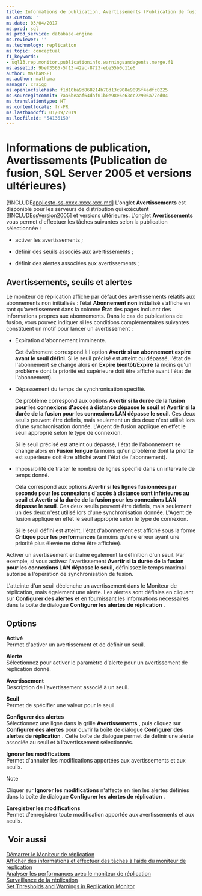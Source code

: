 ```yaml
---
title: Informations de publication, Avertissements (Publication de fusion, SQL Server 2005 et versions ultérieures) | Microsoft Docs
ms.custom: ''
ms.date: 03/04/2017
ms.prod: sql
ms.prod_service: database-engine
ms.reviewer: ''
ms.technology: replication
ms.topic: conceptual
f1_keywords:
- sql13.rep.monitor.publicationinfo.warningsandagents.merge.f1
ms.assetid: 9bef3565-5f13-42ac-8723-ebe55b0c11e6
author: MashaMSFT
ms.author: mathoma
manager: craigg
ms.openlocfilehash: f1d10ba9d868214b78d13c908e9895f4adfc0225
ms.sourcegitcommit: 7aa6beaaf64daf01b0e98e6c63cc22906a77ed04
ms.translationtype: HT
ms.contentlocale: fr-FR
ms.lasthandoff: 01/09/2019
ms.locfileid: "54136159"
---
```

# <a name="publication-information-warnings-merge-publication-sql-server-2005-and-later"></a>Informations de publication, Avertissements (Publication de fusion, SQL Server 2005 et versions ultérieures)
[!INCLUDE[appliesto-ss-xxxx-xxxx-xxx-md](../../includes/appliesto-ss-xxxx-xxxx-xxx-md.md)]
  L'onglet **Avertissements** est disponible pour les serveurs de distribution qui exécutent [!INCLUDE[ssVersion2005](../../includes/ssversion2005-md.md)] et versions ultérieures. L'onglet **Avertissements** vous permet d'effectuer les tâches suivantes selon la publication sélectionnée :  
  
-   activer les avertissements ;  
  
-   définir des seuils associés aux avertissements ;  
  
-   définir des alertes associées aux avertissements ;  
  
## <a name="warnings-thresholds-and-alerts"></a>Avertissements, seuils et alertes  
 Le moniteur de réplication affiche par défaut des avertissements relatifs aux abonnements non initialisés : l’état **Abonnement non initialisé** s’affiche en tant qu’avertissement dans la colonne **État** des pages incluant des informations propres aux abonnements. Dans le cas de publications de fusion, vous pouvez indiquer si les conditions complémentaires suivantes constituent un motif pour lancer un avertissement :  
  
-   Expiration d'abonnement imminente.  
  
     Cet événement correspond à l'option **Avertir si un abonnement expire avant le seuil défini**. Si le seuil précisé est atteint ou dépassé, l'état de l'abonnement se change alors en **Expire bientôt/Expiré** (à moins qu'un problème dont la priorité est supérieure doit être affiché avant l'état de l'abonnement).  
  
-   Dépassement du temps de synchronisation spécifié.  
  
     Ce problème correspond aux options **Avertir si la durée de la fusion pour les connexions d'accès à distance dépasse le seuil** et **Avertir si la durée de la fusion pour les connexions LAN dépasse le seuil**. Ces deux seuils peuvent être définis, mais seulement un des deux n'est utilisé lors d'une synchronisation donnée. L'Agent de fusion applique en effet le seuil approprié selon le type de connexion.  
  
     Si le seuil précisé est atteint ou dépassé, l'état de l'abonnement se change alors en **Fusion longue** (à moins qu'un problème dont la priorité est supérieure doit être affiché avant l'état de l'abonnement).  
  
-   Impossibilité de traiter le nombre de lignes spécifié dans un intervalle de temps donné.  
  
     Cela correspond aux options **Avertir si les lignes fusionnées par seconde pour les connexions d'accès à distance sont inférieures au seuil** et **Avertir si la durée de la fusion pour les connexions LAN dépasse le seuil**. Ces deux seuils peuvent être définis, mais seulement un des deux n'est utilisé lors d'une synchronisation donnée. L'Agent de fusion applique en effet le seuil approprié selon le type de connexion.  
  
     Si le seuil défini est atteint, l'état d'abonnement est affiché sous la forme **Critique pour les performances** (à moins qu'une erreur ayant une priorité plus élevée ne doive être affichée).  
  
 Activer un avertissement entraîne également la définition d'un seuil. Par exemple, si vous activez l'avertissement **Avertir si la durée de la fusion pour les connexions LAN dépasse le seuil**, définissez le temps maximal autorisé à l'opération de synchronisation de fusion.  
  
 L'atteinte d'un seuil déclenche un avertissement dans le Moniteur de réplication, mais également une alerte. Les alertes sont définies en cliquant sur **Configurer des alertes** et en fournissant les informations nécessaires dans la boîte de dialogue **Configurer les alertes de réplication** .  
  
## <a name="options"></a>Options  
 **Activé**  
 Permet d'activer un avertissement et de définir un seuil.  
  
 **Alerte**  
 Sélectionnez pour activer le paramètre d'alerte pour un avertissement de réplication donné.  
  
 **Avertissement**  
 Description de l'avertissement associé à un seuil.  
  
 **Seuil**  
 Permet de spécifier une valeur pour le seuil.  
  
 **Configurer des alertes**  
 Sélectionnez une ligne dans la grille **Avertissements** , puis cliquez sur **Configurer des alertes** pour ouvrir la boîte de dialogue **Configurer des alertes de réplication** . Cette boîte de dialogue permet de définir une alerte associée au seuil et à l'avertissement sélectionnés.  
  
 **Ignorer les modifications**  
 Permet d'annuler les modifications apportées aux avertissements et aux seuils.  
  
> [!NOTE]  
>  Cliquer sur **Ignorer les modifications** n'affecte en rien les alertes définies dans la boîte de dialogue **Configurer les alertes de réplication** .  
  
 **Enregistrer les modifications**  
 Permet d'enregistrer toute modification apportée aux avertissements et aux seuils.  
  
## <a name="see-also"></a> Voir aussi  
 [Démarrer le Moniteur de réplication](../../relational-databases/replication/monitor/start-the-replication-monitor.md)   
 [Afficher des informations et effectuer des tâches à l’aide du moniteur de réplication](../../relational-databases/replication/monitor/view-information-and-perform-tasks-replication-monitor.md)   
 [Analyser les performances avec le moniteur de réplication](../../relational-databases/replication/monitor/monitor-performance-with-replication-monitor.md)   
 [Surveillance de la réplication](../../relational-databases/replication/monitor/monitoring-replication.md)   
 [Set Thresholds and Warnings in Replication Monitor](../../relational-databases/replication/monitor/set-thresholds-and-warnings-in-replication-monitor.md)  
  
  
